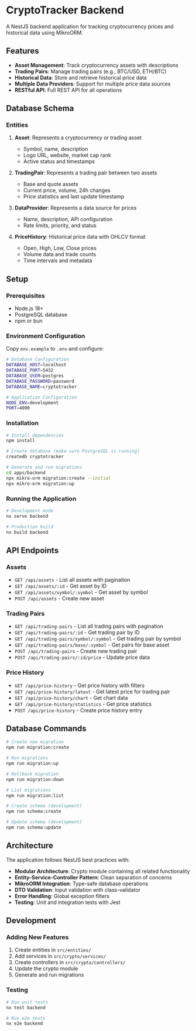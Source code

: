 # CryptoTracker Backend

A NestJS backend application for tracking cryptocurrency prices and historical data using MikroORM.

## Features

- **Asset Management**: Track cryptocurrency assets with descriptions
- **Trading Pairs**: Manage trading pairs (e.g., BTC/USD, ETH/BTC)
- **Historical Data**: Store and retrieve historical price data
- **Multiple Data Providers**: Support for multiple price data sources
- **RESTful API**: Full REST API for all operations

## Database Schema

### Entities

1. **Asset**: Represents a cryptocurrency or trading asset
   - Symbol, name, description
   - Logo URL, website, market cap rank
   - Active status and timestamps

2. **TradingPair**: Represents a trading pair between two assets
   - Base and quote assets
   - Current price, volume, 24h changes
   - Price statistics and last update timestamp

3. **DataProvider**: Represents a data source for prices
   - Name, description, API configuration
   - Rate limits, priority, and status

4. **PriceHistory**: Historical price data with OHLCV format
   - Open, High, Low, Close prices
   - Volume data and trade counts
   - Time intervals and metadata

## Setup

### Prerequisites

- Node.js 18+
- PostgreSQL database
- npm or bun

### Environment Configuration

Copy `env.example` to `.env` and configure:

```bash
# Database Configuration
DATABASE_HOST=localhost
DATABASE_PORT=5432
DATABASE_USER=postgres
DATABASE_PASSWORD=password
DATABASE_NAME=cryptotracker

# Application Configuration
NODE_ENV=development
PORT=4000
```

### Installation

```bash
# Install dependencies
npm install

# Create database (make sure PostgreSQL is running)
createdb cryptotracker

# Generate and run migrations
cd apps/backend
npx mikro-orm migration:create --initial
npx mikro-orm migration:up
```

### Running the Application

```bash
# Development mode
nx serve backend

# Production build
nx build backend
```

## API Endpoints

### Assets
- `GET /api/assets` - List all assets with pagination
- `GET /api/assets/:id` - Get asset by ID
- `GET /api/assets/symbol/:symbol` - Get asset by symbol
- `POST /api/assets` - Create new asset

### Trading Pairs
- `GET /api/trading-pairs` - List all trading pairs with pagination
- `GET /api/trading-pairs/:id` - Get trading pair by ID
- `GET /api/trading-pairs/symbol/:symbol` - Get trading pair by symbol
- `GET /api/trading-pairs/base/:symbol` - Get pairs for base asset
- `POST /api/trading-pairs` - Create new trading pair
- `POST /api/trading-pairs/:id/price` - Update price data

### Price History
- `GET /api/price-history` - Get price history with filters
- `GET /api/price-history/latest` - Get latest price for trading pair
- `GET /api/price-history/chart` - Get chart data
- `GET /api/price-history/statistics` - Get price statistics
- `POST /api/price-history` - Create price history entry

## Database Commands

```bash
# Create new migration
npm run migration:create

# Run migrations
npm run migration:up

# Rollback migration
npm run migration:down

# List migrations
npm run migration:list

# Create schema (development)
npm run schema:create

# Update schema (development)
npm run schema:update
```

## Architecture

The application follows NestJS best practices with:

- **Modular Architecture**: Crypto module containing all related functionality
- **Entity-Service-Controller Pattern**: Clean separation of concerns
- **MikroORM Integration**: Type-safe database operations
- **DTO Validation**: Input validation with class-validator
- **Error Handling**: Global exception filters
- **Testing**: Unit and integration tests with Jest

## Development

### Adding New Features

1. Create entities in `src/entities/`
2. Add services in `src/crypto/services/`
3. Create controllers in `src/crypto/controllers/`
4. Update the crypto module
5. Generate and run migrations

### Testing

```bash
# Run unit tests
nx test backend

# Run e2e tests
nx e2e backend
```

